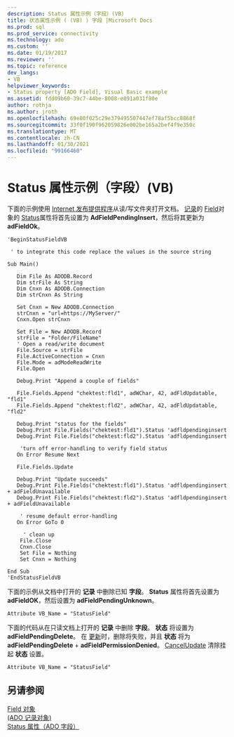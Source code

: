 ```yaml
---
description: Status 属性示例（字段）(VB)
title: 状态属性示例 ( (VB) ) 字段 |Microsoft Docs
ms.prod: sql
ms.prod_service: connectivity
ms.technology: ado
ms.custom: ''
ms.date: 01/19/2017
ms.reviewer: ''
ms.topic: reference
dev_langs:
- VB
helpviewer_keywords:
- Status property [ADO Field], Visual Basic example
ms.assetid: fdd09b60-39c7-44be-8008-e891a031f80e
author: rothja
ms.author: jroth
ms.openlocfilehash: 69e80f025c29e379495507447ef78af5bcc8868f
ms.sourcegitcommit: 33f0f190f962059826e002be165a2bef4f9e350c
ms.translationtype: MT
ms.contentlocale: zh-CN
ms.lasthandoff: 01/30/2021
ms.locfileid: "99166460"
---
```

# <a name="status-property-example-field-vb"></a>Status 属性示例（字段）(VB)
下面的示例使用 [Internet 发布提供程序](../../guide/appendixes/microsoft-ole-db-provider-for-internet-publishing.md)从读/写文件夹打开文档。 [记录](./record-object-ado.md)的 [Field](./field-object.md)对象的 [Status](./status-property-ado-field.md)属性将首先设置为 **AdFieldPendingInsert**，然后将其更新为 **adFieldOk**。  
  
```  
'BeginStatusFieldVB  
  
 ' to integrate this code replace the values in the source string  
  
Sub Main()  
  
   Dim File As ADODB.Record  
   Dim strFile As String  
   Dim Cnxn As ADODB.Connection  
   Dim strCnxn As String  
  
   Set Cnxn = New ADODB.Connection  
   strCnxn = "url=https://MyServer/"  
   Cnxn.Open strCnxn  
  
   Set File = New ADODB.Record  
   strFile = "Folder/FileName"  
   ' Open a read/write document  
   File.Source = strFile  
   File.ActiveConnection = Cnxn  
   File.Mode = adModeReadWrite  
   File.Open  
  
   Debug.Print "Append a couple of fields"  
  
   File.Fields.Append "chektest:fld1", adWChar, 42, adFldUpdatable, "fld1"  
   File.Fields.Append "chektest:fld2", adWChar, 42, adFldUpdatable, "fld2"  
  
   Debug.Print "status for the fields"  
   Debug.Print File.Fields("chektest:fld1").Status 'adfldpendinginsert  
   Debug.Print File.Fields("chektest:fld2").Status 'adfldpendinginsert  
  
    'turn off error-handling to verify field status  
   On Error Resume Next  
  
   File.Fields.Update  
  
   Debug.Print "Update succeeds"  
   Debug.Print File.Fields("chektest:fld1").Status 'adfldpendinginsert + adFieldUnavailable  
   Debug.Print File.Fields("chektest:fld2").Status 'adfldpendinginsert + adFieldUnavailable  
  
    ' resume default error-handling  
   On Error GoTo 0  
  
     ' clean up  
    File.Close  
    Cnxn.Close  
    Set File = Nothing  
    Set Cnxn = Nothing  
  
End Sub  
'EndStatusFieldVB  
```  
  
 下面的示例从文档中打开的 **记录** 中删除已知 **字段**。 **Status** 属性将首先设置为 **adFieldOK**，然后设置为 **adFieldPendingUnknown**。  
  
```  
Attribute VB_Name = "StatusField"  
```  
  
 下面的代码从在只读文档上打开的 **记录** 中删除 **字段**。 **状态** 将设置为 **adFieldPendingDelete**。 在 [更新](./update-method.md)时，删除将失败，并且 **状态** 将为 **adFieldPendingDelete** + **adFieldPermissionDenied**。 [CancelUpdate](./cancelupdate-method-ado.md) 清除挂起 **状态** 设置。  
  
```  
Attribute VB_Name = "StatusField"  
```  
  
## <a name="see-also"></a>另请参阅  
 [Field 对象](./field-object.md)   
 [ (ADO 记录对象) ](./record-object-ado.md)   
 [Status 属性（ADO 字段）](./status-property-ado-field.md)